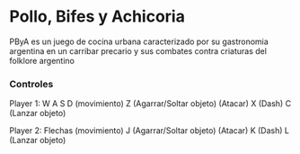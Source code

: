 # Pollo, Bifes y Achicoria

PByA es un juego de cocina urbana caracterizado por su gastronomia argentina en un carribar precario y sus combates contra criaturas del folklore argentino



### Controles

Player 1:
W A S D (movimiento)
Z (Agarrar/Soltar objeto) (Atacar)
X (Dash)
C (Lanzar objeto)

Player 2:
Flechas (movimiento)
J (Agarrar/Soltar objeto) (Atacar)
K (Dash)
L (Lanzar objeto)

